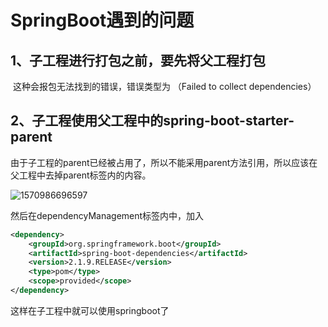 # SpringBoot遇到的问题

## 1、子工程进行打包之前，要先将父工程打包

​	这种会报包无法找到的错误，错误类型为 （Failed to collect dependencies）

## 2、子工程使用父工程中的spring-boot-starter-parent

​	由于子工程的parent已经被占用了，所以不能采用parent方法引用，所以应该在父工程中去掉parent标签内的内容。

![1570986696597](C:\Users\LIGHTI~1\AppData\Local\Temp\1570986696597.png)

然后在dependencyManagement标签内中，加入

```xml
<dependency>
    <groupId>org.springframework.boot</groupId>
    <artifactId>spring-boot-dependencies</artifactId>
    <version>2.1.9.RELEASE</version>
    <type>pom</type>
    <scope>provided</scope>
</dependency>
```

这样在子工程中就可以使用springboot了